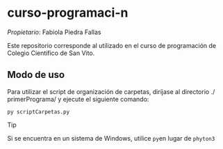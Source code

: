 # curso-programaci-n

_Propietario_: Fabiola Piedra Fallas

Este repositorio corresponde al utilizado en el curso de programación de Colegio Científico de San Vito.

## Modo de uso

Para utilizar el script de organización de 
carpetas, diríjase al directorio ./
primerPrograma/ y ejecute el siguiente comando:


```
py scriptCarpetas.py
```

> [!TIP]
> Si se encuentra en un sistema de Windows, utilice `py`en lugar de `phyton3` 

